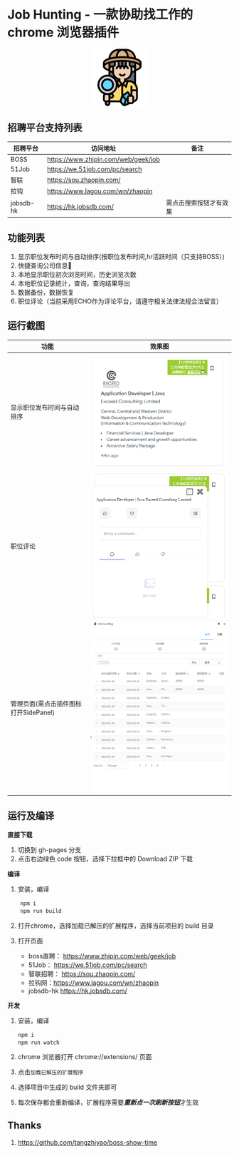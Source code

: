 # Job Hunting - 一款协助找工作的 chrome 浏览器插件

<p align="center">
    <img src="docs\logo.png" alt="angular-logo" width="128px" height="128px"/>
</p>

## 招聘平台支持列表

| 招聘平台  | 访问地址                            | 备注                   |
| --------- | ----------------------------------- | ---------------------- |
| BOSS      | https://www.zhipin.com/web/geek/job |                        |
| 51Job     | https://we.51job.com/pc/search      |                        |
| 智联      | https://sou.zhaopin.com/            |                        |
| 拉钩      | https://www.lagou.com/wn/zhaopin    |                        |
| jobsdb-hk | https://hk.jobsdb.com/              | 需点击搜索按钮才有效果 |

## 功能列表

1. 显示职位发布时间与自动排序(按职位发布时间,hr活跃时间（只支持BOSS）)
2. 快捷查询公司信息🔎
3. 本地显示职位初次浏览时间，历史浏览次数
4. 本地职位记录统计，查询，查询结果导出
5. 数据备份，数据恢复 
6. 职位评论（当前采用ECHO作为评论平台，请遵守相关法律法规合法留言）


## 运行截图

| 功能                                  | 效果图                                                       |
| ------------------------------------- | ------------------------------------------------------------ |
| 显示职位发布时间与自动排序            | <img src="docs\introduction\job_addition_tag.png" alt="angular-logo" width="600px"/> |
| 职位评论                              | <img src="docs\introduction\job_comment.png" alt="angular-logo" width="600px"/> |
| 管理页面(需点击插件图标打开SidePanel) | <img src="docs\introduction\sidepanel_admin_home.png" alt="angular-logo" width="600px"/> |



## 运行及编译

**直接下载**

1. 切换到 gh-pages 分支
2. 点击右边绿色 code 按钮，选择下拉框中的 Download ZIP 下载

**编译**

1. 安装，编译

```bash
    npm i
    npm run build
```

2. 打开chrome，选择加载已解压的扩展程序，选择当前项目的 build 目录

3. 打开页面
    * boss直聘： <https://www.zhipin.com/web/geek/job>
    * 51Job：   <https://we.51job.com/pc/search>
    * 智联招聘： <https://sou.zhaopin.com/>
    * 拉钩网：<https://www.lagou.com/wn/zhaopin>
    * jobsdb-hk <https://hk.jobsdb.com/>

**开发**

1. 安装，编译

   ```bash
   npm i
   npm run watch
   ```

2. chrome 浏览器打开 chrome://extensions/ 页面

3. 点击`加载已解压的扩展程序`

4. 选择项目中生成的 build 文件夹即可

5. 每次保存都会重新编译，扩展程序需要***重新点一次刷新按钮***才生效

## Thanks

1. https://github.com/tangzhiyao/boss-show-time
